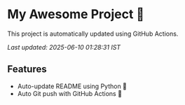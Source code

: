 # My Awesome Project 🚀

This project is automatically updated using GitHub Actions.

_Last updated: 2025-06-10 01:28:31 IST_

## Features
- Auto-update README using Python 🐍
- Auto Git push with GitHub Actions 🤖
